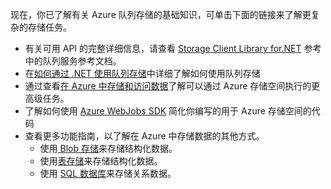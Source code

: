 
现在，你已了解有关 Azure 队列存储的基础知识，可单击下面的链接来了解更复杂的存储任务。

- 有关可用 API 的完整详细信息，请查看 [Storage Client Library for.NET](http://go.microsoft.com/fwlink/?LinkID=390731) 参考中的队列服务参考文档。
- 在[如何通过 .NET 使用队列存储](storage-dotnet-how-to-use-queues.md)中详细了解如何使用队列存储
- 通过查看[在 Azure 中存储和访问数据](https://msdn.microsoft.com/zh-cn/library/azure/gg433040.aspx)了解可以通过 Azure 存储空间执行的更高级任务。    
- 了解如何使用 [Azure WebJobs SDK](../app-service/websites-dotnet-webjobs-sdk.md) 简化你编写的用于 Azure 存储空间的代码
- 查看更多功能指南，以了解在 Azure 中存储数据的其他方式。
  - 使用[ Blob 存储](./storage-dotnet-how-to-use-blobs.md)来存储结构化数据。
  - 使用[表存储](./storage-dotnet-how-to-use-tables.md)来存储结构化数据。
  - 使用 [SQL 数据库](../sql-database/sql-database-dotnet-how-to-use.md)来存储关系数据。

<!---HONumber=74-->